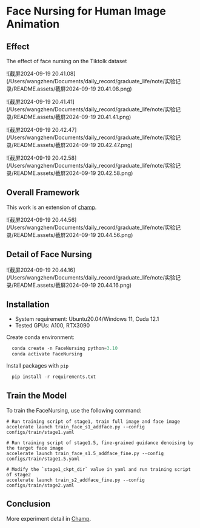 # Face Nursing for Human Image Animation 

## Effect

The effect of face nursing on the Tiktolk dataset

![截屏2024-09-19 20.41.08](/Users/wangzhen/Documents/daily_record/graduate_life/note/实验记录/README.assets/截屏2024-09-19 20.41.08.png)

![截屏2024-09-19 20.41.41](/Users/wangzhen/Documents/daily_record/graduate_life/note/实验记录/README.assets/截屏2024-09-19 20.41.41.png)

![截屏2024-09-19 20.42.47](/Users/wangzhen/Documents/daily_record/graduate_life/note/实验记录/README.assets/截屏2024-09-19 20.42.47.png)

![截屏2024-09-19 20.42.58](/Users/wangzhen/Documents/daily_record/graduate_life/note/实验记录/README.assets/截屏2024-09-19 20.42.58.png)

## Overall Framework

This work is an extension of [champ](https://github.com/fudan-generative-vision/champ). 

![截屏2024-09-19 20.44.56](/Users/wangzhen/Documents/daily_record/graduate_life/note/实验记录/README.assets/截屏2024-09-19 20.44.56.png)

## Detail of Face Nursing

![截屏2024-09-19 20.44.16](/Users/wangzhen/Documents/daily_record/graduate_life/note/实验记录/README.assets/截屏2024-09-19 20.44.16.png)

## Installation

- System requirement: Ubuntu20.04/Windows 11, Cuda 12.1
- Tested GPUs: A100, RTX3090

Create conda environment:

```py
  conda create -n FaceNursing python=3.10
  conda activate FaceNursing
```

Install packages with `pip`

```py
  pip install -r requirements.txt
```

## Train the Model

To train the FaceNursing, use the following command:

```
# Run training script of stage1, train full image and face image
accelerate launch train_face_s1_addface.py --config configs/train/stage1.yaml

# Run training script of stage1.5, fine-grained guidance denoising by the target face image
accelerate launch train_face_s1.5_addface_fine.py --config configs/train/stage1.5.yaml

# Modify the `stage1_ckpt_dir` value in yaml and run training script of stage2
accelerate launch train_s2_addface_fine.py --config configs/train/stage2.yaml
```

## Conclusion

More experiment detail in [Champ](https://github.com/fudan-generative-vision/champ?tab=readme-ov-file#preparen-your-guidance-motions).